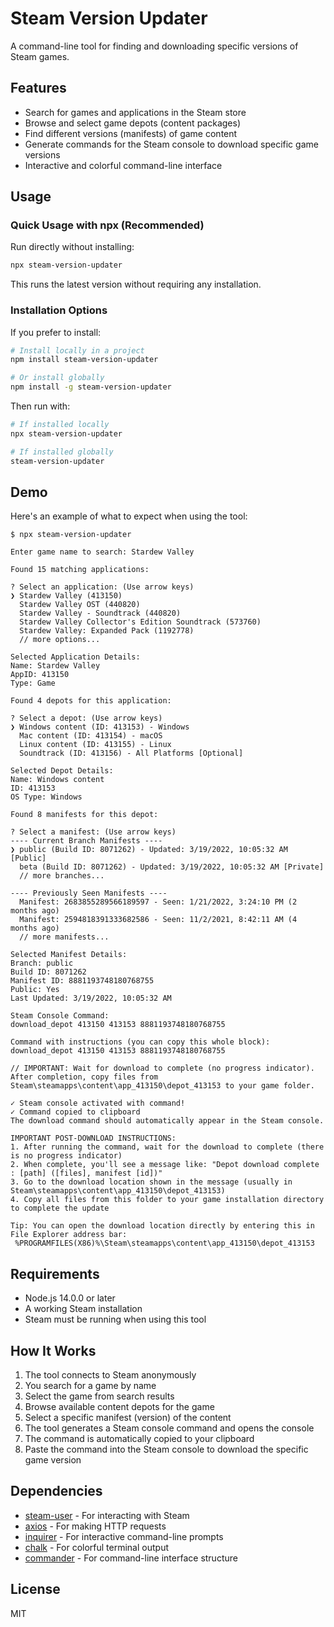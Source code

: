 # Steam Version Updater

A command-line tool for finding and downloading specific versions of Steam games.

## Features

- Search for games and applications in the Steam store
- Browse and select game depots (content packages)
- Find different versions (manifests) of game content
- Generate commands for the Steam console to download specific game versions
- Interactive and colorful command-line interface

## Usage

### Quick Usage with npx (Recommended)

Run directly without installing:

```bash
npx steam-version-updater
```

This runs the latest version without requiring any installation.

### Installation Options

If you prefer to install:

```bash
# Install locally in a project
npm install steam-version-updater

# Or install globally
npm install -g steam-version-updater
```

Then run with:

```bash
# If installed locally
npx steam-version-updater

# If installed globally
steam-version-updater
```

## Demo

Here's an example of what to expect when using the tool:

```
$ npx steam-version-updater

Enter game name to search: Stardew Valley

Found 15 matching applications:

? Select an application: (Use arrow keys)
❯ Stardew Valley (413150)
  Stardew Valley OST (440820)
  Stardew Valley - Soundtrack (440820)
  Stardew Valley Collector's Edition Soundtrack (573760)
  Stardew Valley: Expanded Pack (1192778)
  // more options...

Selected Application Details:
Name: Stardew Valley
AppID: 413150
Type: Game

Found 4 depots for this application:

? Select a depot: (Use arrow keys)
❯ Windows content (ID: 413153) - Windows
  Mac content (ID: 413154) - macOS
  Linux content (ID: 413155) - Linux
  Soundtrack (ID: 413156) - All Platforms [Optional]

Selected Depot Details:
Name: Windows content
ID: 413153
OS Type: Windows

Found 8 manifests for this depot:

? Select a manifest: (Use arrow keys)
---- Current Branch Manifests ----
❯ public (Build ID: 8071262) - Updated: 3/19/2022, 10:05:32 AM [Public]
  beta (Build ID: 8071262) - Updated: 3/19/2022, 10:05:32 AM [Private]
  // more branches...

---- Previously Seen Manifests ----
  Manifest: 2683855289566189597 - Seen: 1/21/2022, 3:24:10 PM (2 months ago)
  Manifest: 2594818391333682586 - Seen: 11/2/2021, 8:42:11 AM (4 months ago)
  // more manifests...

Selected Manifest Details:
Branch: public
Build ID: 8071262
Manifest ID: 8881193748180768755
Public: Yes
Last Updated: 3/19/2022, 10:05:32 AM

Steam Console Command:
download_depot 413150 413153 8881193748180768755

Command with instructions (you can copy this whole block):
download_depot 413150 413153 8881193748180768755

// IMPORTANT: Wait for download to complete (no progress indicator). After completion, copy files from Steam\steamapps\content\app_413150\depot_413153 to your game folder.

✓ Steam console activated with command!
✓ Command copied to clipboard
The download command should automatically appear in the Steam console.

IMPORTANT POST-DOWNLOAD INSTRUCTIONS:
1. After running the command, wait for the download to complete (there is no progress indicator)
2. When complete, you'll see a message like: "Depot download complete : [path] ([files], manifest [id])"
3. Go to the download location shown in the message (usually in Steam\steamapps\content\app_413150\depot_413153)
4. Copy all files from this folder to your game installation directory to complete the update

Tip: You can open the download location directly by entering this in File Explorer address bar:
 %PROGRAMFILES(X86)%\Steam\steamapps\content\app_413150\depot_413153
```

## Requirements

- Node.js 14.0.0 or later
- A working Steam installation
- Steam must be running when using this tool

## How It Works

1. The tool connects to Steam anonymously
2. You search for a game by name
3. Select the game from search results
4. Browse available content depots for the game
5. Select a specific manifest (version) of the content
6. The tool generates a Steam console command and opens the console
7. The command is automatically copied to your clipboard
8. Paste the command into the Steam console to download the specific game version

## Dependencies

- [steam-user](https://github.com/DoctorMcKay/node-steam-user) - For interacting with Steam
- [axios](https://github.com/axios/axios) - For making HTTP requests
- [inquirer](https://github.com/SBoudrias/Inquirer.js) - For interactive command-line prompts
- [chalk](https://github.com/chalk/chalk) - For colorful terminal output
- [commander](https://github.com/tj/commander.js) - For command-line interface structure

## License

MIT
